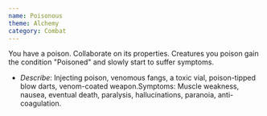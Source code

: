 ```yaml
---
name: Poisonous
theme: Alchemy
category: Combat
---
```


You have a poison. Collaborate on its properties. Creatures you poison gain the condition "Poisoned" and slowly start to suffer symptoms. 

* *Describe*: Injecting poison, venomous fangs, a toxic vial, poison-tipped blow darts, venom-coated weapon.Symptoms: Muscle weakness, nausea, eventual death, paralysis, hallucinations, paranoia, anti-coagulation.